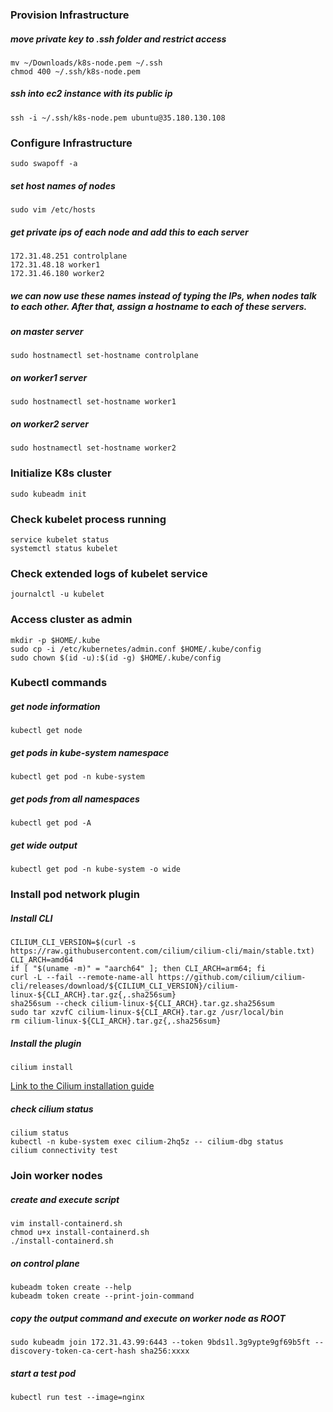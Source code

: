### Provision Infrastructure 

##### move private key to .ssh folder and restrict access
    mv ~/Downloads/k8s-node.pem ~/.ssh
    chmod 400 ~/.ssh/k8s-node.pem

##### ssh into ec2 instance with its public ip
    ssh -i ~/.ssh/k8s-node.pem ubuntu@35.180.130.108


### Configure Infrastructure
    sudo swapoff -a

##### set host names of nodes
    sudo vim /etc/hosts

##### get private ips of each node and add this to each server 
    172.31.48.251 controlplane
    172.31.48.18 worker1
    172.31.46.180 worker2

##### we can now use these names instead of typing the IPs, when nodes talk to each other. After that, assign a hostname to each of these servers.

##### on master server
    sudo hostnamectl set-hostname controlplane 

##### on worker1 server
    sudo hostnamectl set-hostname worker1 

##### on worker2 server
    sudo hostnamectl set-hostname worker2


### Initialize K8s cluster
    sudo kubeadm init

### Check kubelet process running 
    service kubelet status
    systemctl status kubelet

### Check extended logs of kubelet service
    journalctl -u kubelet

### Access cluster as admin
    mkdir -p $HOME/.kube
    sudo cp -i /etc/kubernetes/admin.conf $HOME/.kube/config
    sudo chown $(id -u):$(id -g) $HOME/.kube/config

### Kubectl commands

##### get node information
    kubectl get node

##### get pods in kube-system namespace
    kubectl get pod -n kube-system

##### get pods from all namespaces
    kubectl get pod -A

##### get wide output
    kubectl get pod -n kube-system -o wide


### Install pod network plugin

##### Install CLI 

    CILIUM_CLI_VERSION=$(curl -s https://raw.githubusercontent.com/cilium/cilium-cli/main/stable.txt)
    CLI_ARCH=amd64
    if [ "$(uname -m)" = "aarch64" ]; then CLI_ARCH=arm64; fi
    curl -L --fail --remote-name-all https://github.com/cilium/cilium-cli/releases/download/${CILIUM_CLI_VERSION}/cilium-linux-${CLI_ARCH}.tar.gz{,.sha256sum}
    sha256sum --check cilium-linux-${CLI_ARCH}.tar.gz.sha256sum
    sudo tar xzvfC cilium-linux-${CLI_ARCH}.tar.gz /usr/local/bin
    rm cilium-linux-${CLI_ARCH}.tar.gz{,.sha256sum}
    
##### Install the plugin 
    cilium install 
[Link to the Cilium installation guide](https://docs.cilium.io/en/latest/gettingstarted/k8s-install-default/)    

##### check cilium status
    cilium status
    kubectl -n kube-system exec cilium-2hq5z -- cilium-dbg status
    cilium connectivity test

### Join worker nodes

##### create and execute script
    vim install-containerd.sh
    chmod u+x install-containerd.sh
    ./install-containerd.sh

##### on control plane
    kubeadm token create --help
    kubeadm token create --print-join-command

##### copy the output command and execute on worker node as ROOT
    sudo kubeadm join 172.31.43.99:6443 --token 9bds1l.3g9ypte9gf69b5ft --discovery-token-ca-cert-hash sha256:xxxx

##### start a test pod
    kubectl run test --image=nginx


